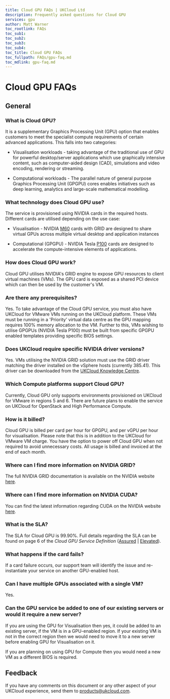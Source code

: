 ```yaml
---
title: Cloud GPU FAQs | UKCloud Ltd
description: Frequently asked questions for Cloud GPU
services: gpu
author: Matt Warner
toc_rootlink: FAQs
toc_sub1: 
toc_sub2:
toc_sub3:
toc_sub4:
toc_title: Cloud GPU FAQs
toc_fullpath: FAQs/gpu-faq.md
toc_mdlink: gpu-faq.md
---
```


# Cloud GPU FAQs

## General

### What is Cloud GPU?

It is a supplementary Graphics Processing Unit (GPU) option that enables customers to meet the specialist compute requirements of certain advanced applications. This falls into two categories:

- Visualisation workloads - taking advantage of the traditional use of GPU for powerful desktop/server applications which use graphically intensive content, such as computer-aided design (CAD), simulations and video encoding, rendering or streaming.

- Computational workloads - The parallel nature of general purpose Graphics Processing Unit (GPGPU) cores enables initiatives such as deep learning, analytics and large-scale mathematical modelling.

### What technology does Cloud GPU use?

The service is provisioned using NVIDIA cards in the required hosts. Different cards are utilised depending on the use case:

- Visualisation - NVIDIA [M60](http://www.nvidia.com/object/tesla-m60.html) cards with GRID are designed to share virtual GPUs across multiple virtual desktop and application instances

- Computational (GPGPU) - NVIDIA Tesla [P100](http://www.nvidia.com/object/tesla-p100.html) cards are designed to accelerate the compute-intensive elements of applications.

### How does Cloud GPU work?

Cloud GPU utilises NVIDIA's GRID engine to expose GPU resources to client virtual machines (VMs). The GPU card is exposed as a shared PCI device which can then be used by the customer's VM.

### Are there any prerequisites?

Yes. To take advantage of the Cloud GPU service, you must also have UKCloud for VMware VMs running on the UKCloud platform. These VMs must be running in a 'Priority' virtual data centre as the GPU mapping requires 100% memory allocation to the VM. Further to this, VMs wishing to utilise GPGPUs (NVIDIA Tesla P100) must be built from specific GPGPU enabled templates providing specific BIOS settings.

### Does UKCloud require specific NVIDIA driver versions?

Yes. VMs utilising the NVIDIA GRID solution must use the GRID driver matching the driver installed on the vSphere hosts (currently 385.41). This driver can be downloaded from the [UKCloud Knowledge Centre](https://portal.skyscapecloud.com/support/knowledge_centre/76dcd09f-3bd4-411f-8343-9fb21be0ceb1).

### Which Compute platforms support Cloud GPU?

Currently, Cloud GPU only supports environments provisioned on UKCloud for VMware in regions 5 and 6. There are future plans to enable the service on UKCloud for OpenStack and High Performance Compute.

### How is it billed?

Cloud GPU is billed per card per hour for GPGPU, and per vGPU per hour for visualisation. Please note that this is in addition to the UKCloud for VMware VM charge. You have the option to power off Cloud GPU when not required to avoid unnecessary costs. All usage is billed and invoiced at the end of each month.

### Where can I find more information on NVIDIA GRID?

The full NVIDIA GRID documentation is available on the NVIDIA website [here](http://www.nvidia.co.uk/object/grid-enterprise-resources-uk.html).

### Where can I find more information on NVIDIA CUDA?

You can find the latest information regarding CUDA on the NVIDIA website [here](http://www.nvidia.co.uk/object/cuda-parallel-computing-uk.html).

### What is the SLA?

The SLA for Cloud GPU is 99.90%. Full details regarding the SLA can be found on page 6 of the *Cloud GPU Service Definition* ([Assured](https://assets.digitalmarketplace.service.gov.uk/g-cloud-10/documents/92406/619924782710146-service-definition-document-2018-05-21-1304.pdf) | [Elevated](https://assets.digitalmarketplace.service.gov.uk/g-cloud-10/documents/92406/906087077560438-service-definition-document-2018-05-21-1303.pdf)).

### What happens if the card fails?

If a card failure occurs, our support team will identify the issue and re-instantiate your service on another GPU-enabled host.

### Can I have multiple GPUs associated with a single VM?

Yes.

### Can the GPU service be added to one of our existing servers or would it require a new server?

If you are using the GPU for Visualisation then yes, it could be added to an existing server, if the VM is in a GPU-enabled region. If your existing VM is not in the correct region then we would need to move it to a new server before enabling GPU for Visualisation on it.

If you are planning on using GPU for Compute then you would need a new VM as a different BIOS is required.

## Feedback

If you have any comments on this document or any other aspect of your UKCloud experience, send them to <products@ukcloud.com>.